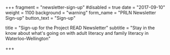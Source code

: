 +++
fragment = "newsletter-sign-up"
#disabled = true
date = "2017-09-10"
weight = 1100
background = "warning"
form_name = "PRLN Newsletter Sign-up"
button_text = "Sign-up"

title = "Sign-up for the Project READ Newsletter"
subtitle  = "Stay in the know about what's going on with adult literacy and family literacy in Waterloo-Wellington"

+++